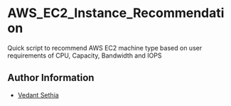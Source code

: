 # AWS_EC2_Instance_Recommendation
Quick script to recommend AWS EC2 machine type based on user requirements of CPU, Capacity, Bandwidth and IOPS


## Author Information
- [Vedant Sethia](mailto:vedant.sethia@netapp.com)